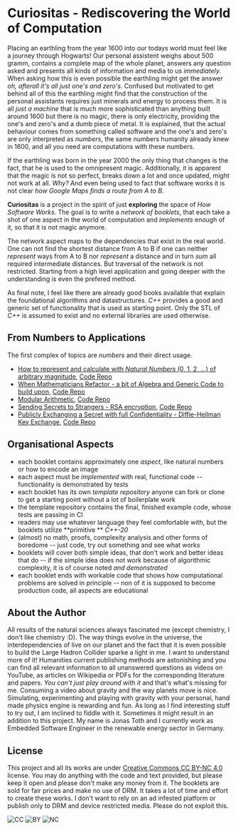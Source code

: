 # Curiositas - Rediscovering the World of Computation

Placing an earthling from the year 1600 into our todays world must feel like a journey
through Hogwarts!
Our personal assistent weighs about 500 gramm, contains a complete map of the whole planet,
answers any question asked and presents all kinds of information and media to us _immediately_.
When asking how this is even possible the earthling might get the answer _oh, afterall it's all
just one's and zero's_. Confused but motivated to get behind all of this the earthling might
find that the construction of the personal assistants requires just minerals and energy to
process them. It is all _just a machine_ that is much more sophisticated than anything built
around 1600 but there is no magic, there is only electricity, providing the one's and zero's
and a dumb piece of metal. It is explained, that the actual behaviour comes from something
called software and the one's and zero's are only interpreted as _numbers_, the same numbers
humanity already knew in 1600, and all you need are computations with these numbers.

If the earthling was born in the year 2000 the only thing that changes is the fact, that he is
used to the omnipresent magic. Additionally, it is apparent that the magic is not so perfect,
breaks down a lot and once updated, might not work at all. _Why?_ And even being used to fact
that software works it is not clear _how Google Maps finds a route from A to B_.

**Curiositas** is a project in the spirit of just **exploring** the space of _How Software Works_.
The goal is to write a _network of booklets_, that each take a shot of one aspect in the world
of computation and _implements_ enough of it, so that it is not magic anymore.

The network aspect maps to the dependencies that exist in the real world. One can not find
the shortest distance from A to B if one can neither _represent_ ways from A to B nor
_represent_ a distance and in turn _sum_ all required intermediate distances. But traversal
of the network is not restricted. Starting from a high level application and going deeper
with the understanding is even the prefered method.

As final note, I feel like there are already good books available that explain the foundational
algorithms and datastructures. _C++_ provides a good and generic set of functionality that is
used as starting point. Only the STL of _C++_ is assumed to exist and no external libraries
are used otherwise.

## From Numbers to Applications

The first complex of topics are _numbers_ and their direct usage.

- [How to represent and calculate with _Natural Numbers_ (0, 1, 2, ...) of arbitrary magnitude](), [Code Repo]()
- [When Mathematicians Refactor - a bit of Algebra and Generic Code to build upon](), [Code Repo]()
- [Modular Arithmetic](), [Code Repo]()
- [Sending Secrets to Strangers - RSA encryption](), [Code Repo]()
- [Publicly Exchanging a Secret with full Confidentiality - Diffie-Hellman Key Exchange](), [Code Repo]()

## Organisational Aspects

- each booklet contains approximately one _aspect_, like natural numbers or how to encode an image
- each aspect must be _implemented_ with real, functional code -- functionality is demonstrated by tests
- each booklet has its own _template repository_ anyone can fork or clone to get a starting point without a lot of boilerplate work
- the template repository contains the final, finished example code, whose tests are passing in CI
- readers may use whatever language they feel comfortable with, but the booklets utilize **primitive ** _C++-20_
- (almost) no math, proofs, complexity analysis and other forms of boredome -- just code, try out something and see what works
- booklets will cover both simple ideas, that don't work and better ideas that do -- if the simple idea does not work because of algorithmic complexity, it is of course noted _and demonstrated_
- each booklet ends with workable code that shows how computational problems are solved in principle -- non of it is supposed to become production code, all aspects are educational

## About the Author

All results of the natural sciences always fascinated me (except chemistry, I don't like chemistry :D). The way things evolve
in the universe, the interdependencies of live on our planet and the fact that it is even possible to build the Large Hadron Collider
sparke a light in me. I want to understand more of it! Humanities current publishing methods are astonishing and you can
find all relevant information to all unanswered questions as videos on YouTube, as articles on Wikipedia or PDFs for the
corresponding literature and papers.
_You can't just play around with it_ and that's what's missing for me. Consuming a video about gravity and the way planets move
is nice. Simulating, experimenting and playing with gravity with your personal, hand made physics engine is rewarding and fun.
As long as I find interesting stuff to try out, I am inclined to fiddle with it. Sometimes it might result in an addition to this project.
My name is Jonas Toth and I currently work as Embedded Software Engineer in the renewable energy sector in Germany.

## License

This project and all its works are under [Creative Commons CC BY-NC 4.0](https://creativecommons.org/licenses/by-nc/4.0/) license.
You may do anything with the code and text provided, but please keep it open and please don't make any money from it.
The booklets are sold for fair prices and make no use of DRM. It takes a lot of time and effort to create these works.
I don't want to rely on an ad infested platform or publish only to DRM and device restricted media. Please do not exploit this.

![CC](https://creativecommons.org/images/deed/cc_icon_white_x2.png) ![BY](https://creativecommons.org/images/deed/attribution_icon_white_x2.png) ![NC](https://creativecommons.org/images/deed/nc_white_x2.png)
